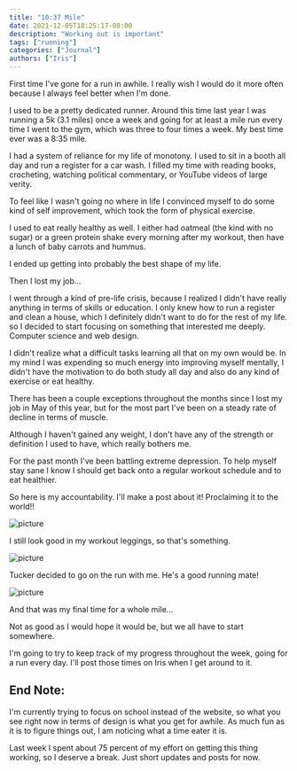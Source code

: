 ```yaml
---
title: "10:37 Mile"
date: 2021-12-05T18:25:17-08:00
description: "Working out is important"
tags: ["running"]
categories: ["Journal"]
authors: ["Iris"]
---
```


First time I've gone for a run in awhile. I really wish I would do it more often because I always feel better when I'm done.

I used to be a pretty dedicated runner. Around this time last year I was running a 5k (3.1 miles) once a week and going for at least a mile run every time I went to the gym, which was three to four times a week. My best time ever was a 8:35 mile.

I had a system of reliance for my life of monotony. I used to sit in a booth all day and run a register for a car wash. I filled my time with reading books, crocheting, watching political commentary, or YouTube videos of large verity.

To feel like I wasn't going no where in life I convinced myself to do some kind of self improvement, which took the form of physical exercise.

I used to eat really healthy as well. I either had oatmeal (the kind with no sugar) or a green protein shake every morning after my workout, then have a lunch of baby carrots and hummus. 

I ended up getting into probably the best shape of my life. 

Then I lost my job...

I went through a kind of pre-life crisis, because I realized I didn't have really anything in terms of skills or education. I only knew how to run a register and clean a house, which I definitely didn't want to do for the rest of my life. so I decided to start focusing on something that interested me deeply. Computer science and web design. 

I didn't realize what a difficult tasks learning all that on my own would be. In my mind I was expending so much energy into improving myself mentally, I didn't have the motivation to do both study all day and also do any kind of exercise or eat healthy.

There has been a couple exceptions throughout the months since I lost my job in May of this year, but for the most part I've been on a steady rate of decline in terms of muscle. 

Although I haven't gained any weight, I don't have any of the strength or definition I used to have, which really bothers me. 

For the past month I've been battling extreme depression. To help myself stay sane I know I should get back onto a regular workout schedule and to eat healthier.

So here is my accountability. I'll make a post about it! Proclaiming it to the world!!

![picture](/beforeRun.jpg)

I still look good in my workout leggings, so that's something.

![picture](/onRun.jpg)

Tucker decided to go on the run with me. He's a good running mate!

![picture](/runTime.jpg)

And that was my final time for a whole mile...

Not as good as I would hope it would be, but we all have to start somewhere. 

I'm going to try to keep track of my progress throughout the week, going for a run every day. I'll post those times on Iris when I get around to it.

## End Note:

I'm currently trying to focus on school instead of the website, so what you see right now in terms of design is what you get for awhile. As much fun as it is to figure things out, I am noticing what a time eater it is. 

Last week I spent about 75 percent of my effort on getting this thing working, so I deserve a break. Just short updates and posts for now.

